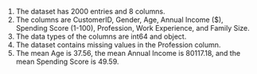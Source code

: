 1. The dataset has 2000 entries and 8 columns.
2. The columns are CustomerID, Gender, Age, Annual Income ($), Spending Score (1-100), Profession, Work Experience, and Family Size.
3. The data types of the columns are int64 and object.
4. The dataset contains missing values in the Profession column.
5. The mean Age is 37.56, the mean Annual Income is 80117.18, and the mean Spending Score is 49.59.
